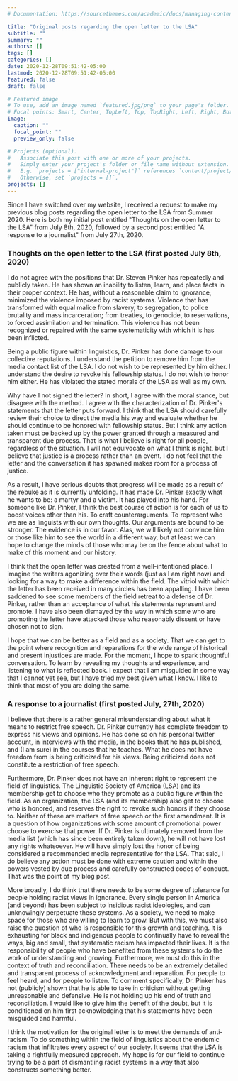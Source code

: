 ```yaml
---
# Documentation: https://sourcethemes.com/academic/docs/managing-content/

title: "Original posts regarding the open letter to the LSA"
subtitle: ""
summary: ""
authors: []
tags: []
categories: []
date: 2020-12-28T09:51:42-05:00
lastmod: 2020-12-28T09:51:42-05:00
featured: false
draft: false

# Featured image
# To use, add an image named `featured.jpg/png` to your page's folder.
# Focal points: Smart, Center, TopLeft, Top, TopRight, Left, Right, BottomLeft, Bottom, BottomRight.
image:
  caption: ""
  focal_point: ""
  preview_only: false

# Projects (optional).
#   Associate this post with one or more of your projects.
#   Simply enter your project's folder or file name without extension.
#   E.g. `projects = ["internal-project"]` references `content/project/deep-learning/index.md`.
#   Otherwise, set `projects = []`.
projects: []
---
```


Since I have switched over my website, I received a request to make my previous blog posts regarding the open letter to the LSA from Summer 2020. Here is both my initial post entitled "Thoughts on the open letter to the LSA" from  July 8th, 2020, followed by a second post entitled "A response to a journalist" from July 27th, 2020. 

### Thoughts on the open letter to the LSA (first posted July 8th, 2020)

I do not agree with the positions that Dr. Steven Pinker has repeatedly and publicly taken. He has shown an inability to listen, learn, and place facts in their proper context. He has, without a reasonable claim to ignorance, minimized the violence imposed by racist systems. Violence that has transformed with equal malice from slavery, to segregation, to police brutality and mass incarceration; from treaties, to genocide, to reservations, to forced assimilation and termination. This violence has not been recognized or repaired with the same systematicity with which it is has been inflicted.

Being a public figure within linguistics, Dr. Pinker has done damage to our collective reputations. I understand the petition to remove him from the media contact list of the LSA. I do not wish to be represented by him either. I understand the desire to revoke his fellowship status. I do not wish to honor him either. He has violated the stated morals of the LSA as well as my own.

Why have I not signed the letter? In short, I agree with the moral stance, but disagree with the method. I agree with the characterization of Dr. Pinker's statements that the letter puts forward. I think that the LSA should carefully review their choice to direct the media his way and evaluate whether he should continue to be honored with fellowship status. But I think any action taken must be backed up by the power granted through a measured and transparent due process. That is what I believe is right for all people, regardless of the situation. I will not equivocate on what I think is right, but I believe that justice is a process rather than an event. I do not feel that the letter and the conversation it has spawned makes room for a process of justice.

As a result, I have serious doubts that progress will be made as a result of the rebuke as it is currently unfolding. It has made Dr. Pinker exactly what he wants to be: a martyr and a victim. It has played into his hand. For someone like Dr. Pinker, I think the best course of action is for each of us to boost voices other than his. To craft counterarguments. To represent who we are as linguists with our own thoughts. Our arguments are bound to be stronger. The evidence is in our favor. Alas, we will likely not convince him or those like him to see the world in a different way, but at least we can hope to change the minds of those who may be on the fence about what to make of this moment and our history.

I think that the open letter was created from a well-intentioned place. I imagine the writers agonizing over their words (just as I am right now) and looking for a way to make a difference within the field. The vitriol with which the letter has been received in many circles has been appalling. I have been saddened to see some members of the field retreat to a defense of Dr. Pinker, rather than an acceptance of what his statements represent and promote. I have also been dismayed by the way in which some who are promoting the letter have attacked those who reasonably dissent or have chosen not to sign.

I hope that we can be better as a field and as a society. That we can get to the point where recognition and reparations for the wide range of historical and present injustices are made. For the moment, I hope to spark thoughtful conversation. To learn by revealing my thoughts and experience, and listening to what is reflected back. I expect that I am misguided in some way that I cannot yet see, but I have tried my best given what I know. I like to think that most of you are doing the same.

### A response to a journalist (first posted July, 27th, 2020)

I believe that there is a rather general misunderstanding about what it means to restrict free speech. Dr. Pinker currently has complete freedom to express his views and opinions. He has done so on his personal twitter account, in interviews with the media, in the books that he has published, and (I am sure) in the courses that he teaches. What he does not have freedom from is being criticized for his views. Being criticized does not constitute a restriction of free speech.

Furthermore, Dr. Pinker does not have an inherent right to represent the field of linguistics. The Linguistic Society of America (LSA) and its membership get to choose who they promote as a public figure within the field. As an organization, the LSA (and its membership) also get to choose who is honored, and reserves the right to revoke such honors if they choose to. Neither of these are matters of free speech or the first amendment. It is a question of how organizations with some amount of promotional power choose to exercise that power. If Dr. Pinker is ultimately removed from the media list (which has since been entirely taken down), he will not have lost any rights whatsoever. He will have simply lost the honor of being considered a recommended media representative for the LSA. That said, I do believe any action must be done with extreme caution and within the powers vested by due process and carefully constructed codes of conduct. That was the point of my blog post.

More broadly, I do think that there needs to be some degree of tolerance for people holding racist views in ignorance. Every single person in America (and beyond) has been subject to insidious racist ideologies, and can unknowingly perpetuate these systems. As a society, we need to make space for those who are willing to learn to grow. But with this, we must also raise the question of who is responsible for this growth and teaching. It is exhausting for black and indigenous people to continually have to reveal the ways, big and small, that systematic racism has impacted their lives. It is the responsibility of people who have benefited from these systems to do the work of understanding and growing. Furthermore, we must do this in the context of truth and reconciliation. There needs to be an extremely detailed and transparent process of acknowledgment and reparation. For people to feel heard, and for people to listen. To comment specifically, Dr. Pinker has not (publicly) shown that he is able to take in criticism without getting unreasonable and defensive. He is not holding up his end of truth and reconciliation. I would like to give him the benefit of the doubt, but it is conditioned on him first acknowledging that his statements have been misguided and harmful. 

I think the motivation for the original letter is to meet the demands of anti-racism. To do something within the field of linguistics about the endemic racism that infiltrates every aspect of our society. It seems that the LSA is taking a rightfully measured approach. My hope is for our field to continue trying to be a part of dismantling racist systems in a way that also constructs something better.
